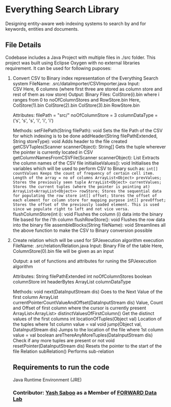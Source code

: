 # Everything Search Library
Designing entity-aware web indexing systems to search by and for keywords, entities and documents.

## File Details
Codebase includes a Java Project with multiple files in ./src folder. This project was built using Eclipse Oxygen with no external libraries requirement. It can be used for following puposes:
1. Convert CSV to Binary index representation of the Everything Search system
	FileName: 	.src/dataImporter/CSVImporter.java
	Input: 	
				CSV
				Here, 6 columns (where first three are stored as column store and rest of them as row store)
				Output: Binary Files: ColStore(i).bin where i ranges from 0 to noOfColumnStores and RowStore.bin
				Here, 	ColStore(1).bin
						ColStore(2).bin
						ColStore(3).bin
						RowStore.bin

	Attributes:
				filePath = "src/"
				noOfColumnStore = 3
				columnDataType = ('s', 's', 's', 'i', 'i', 'i')

	Methods:
				setFilePath(String filePath): void
					Sets the file Path of the CSV for which indexing is to be done
				addHeader(String filePathExtended, String storeType): void
					Adds header to the file created
				getCSVTuples(Scanner scannerObject): String[]
					Gets the tuple wherever the pointer is currently located in CSV
				getColumnNamesFromCSVFile(Scanner scannerObject): List<String>
					Extracts the column names of the CSV file
				initialiseValues(): void
					Initialises the variables which will be used to perform CSV to Binary such as:
					```
					int[] countValues
						Keeps the count of frequency of certain cell item. Length of the array = no of columns
					ArrayList<Object> prevValues;
						Stores the previously seen tuple
					ArrayList<Object> currentValues;
						Stores the current tuples (where the pointer is pointing at)
					ArrayList<ArrayList<Object>> rowStore;
						Stores the sequential data for populating the row store
					int[] offset;
						Stores the offset of each element for column store for mapping purpose
					int[] prevOffset;
						Stores the offset of the previously loaded element. This is used since we populate right to left and not vice versa.
					```
				flushColumnStore(int i): void
					Flushes the column (i) data into the binary file based for the i'th column
				flushRowStore(): void
					Flushes the row data into the binary file
				assembleBlocks(String fileName): void
					Streamlines all the above function to make the CSV to Binary conversion possible

2. Create relation which will be used for SPJexecution algorithm execution
	FileName: 	.src/relation/Relation.java
	Input:		Binary File of the table
				Here, ColumnStore(0).bin file will be given as an input

	Output: 	a set of functions and attributes for runing the SPJexecution algorithm

	Attributes:
				String filePathExtended
				int noOfColumnStores
				boolean columnStore
				int headerBytes
				ArrayList<Character> columnDataType

	Methods:
				void next(DataInputStream dis)
					Goes to the Next Value of the first column
				ArrayList<Object> currentPointerCountValueAndOffset(DataInputStream dis)
					Value, Count and Offset of first column where the cursor is currently present
				ArrayList<ArrayList<Object>> distinctValuesOfFirstColumn()
					Get the distinct values of the first columns
				int locationOfTuples(Object val)
					Location of the tuples where 1st column value = val
				void jump(Object val, DataInputStream dis)
					Jumps to the location of the file where 1st column value = val
				boolean areThereAnyMoreTuples(DataInputStream dis)
					Check if any more tuples are present or not
				void resetPointer(DataInputStream dis)
					Resets the pointer to the start of the file
				Relation subRelation()
					Performs sub-relation
					
## Requirements to run the code
Java Runtime Environment (JRE)

### Contributor: [Yash Saboo](https://github.com/yashsaboo) as a Member of [FORWARD Data Lab](http://www.forwarddatalab.org/)
